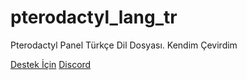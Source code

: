 # pterodactyl_lang_tr
Pterodactyl Panel Türkçe Dil Dosyası. Kendim Çevirdim

[Destek İçin](https://fastuptime.com)
[Discord](https://fastuptime.com/discord)
